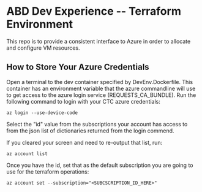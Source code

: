 # ABD Dev Experience -- Terraform Environment

This repo is to provide a consistent interface to Azure in order to allocate
and configure VM resources.

## How to Store Your Azure Credentials

Open a terminal to the dev container specified by DevEnv.Dockerfile. This container
has an environment variable that the azure commandline will use to get access to the
azure login service (REQUESTS_CA_BUNDLE). Run the following command to login with
your CTC azure credentials:

`az login --use-device-code`

Select the "id" value from the subscriptions your account has access to from the json
list of dictionaries returned from the login commend.

If you cleared your screen and need to re-output that list, run:

`az account list`

Once you have the id, set that as the default subscription you are going to use for
the terraform operations:

`az account set --subscription="<SUBCSCRIPTION_ID_HERE>"`